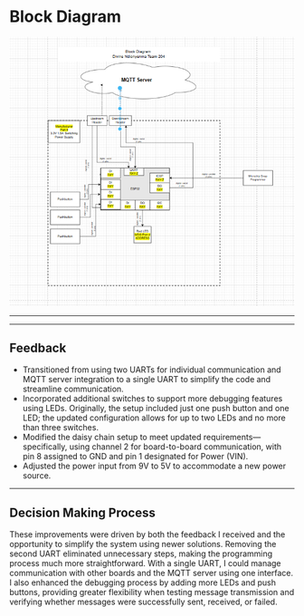 # Block Diagram


![Block Diagram](./javascripts/block_diagram.png)

---


---

## Feedback

- Transitioned from using two UARTs for individual communication and MQTT server integration to a single UART to simplify the code and streamline communication.
- Incorporated additional switches to support more debugging features using LEDs. Originally, the setup included just one push button and one LED; the updated configuration allows for up to two LEDs and no more than three switches.
- Modified the daisy chain setup to meet updated requirements—specifically, using channel 2 for board-to-board communication, with pin 8 assigned to GND and pin 1 designated for Power (VIN).
- Adjusted the power input from 9V to 5V to accommodate a new power source.

---

## Decision Making Process

These improvements were driven by both the feedback I received and the opportunity to simplify the system using newer solutions. Removing the second UART eliminated unnecessary steps, making the programming process much more straightforward. With a single UART, I could manage communication with other boards and the MQTT server using one interface. I also enhanced the debugging process by adding more LEDs and push buttons, providing greater flexibility when testing message transmission and verifying whether messages were successfully sent, received, or failed.

